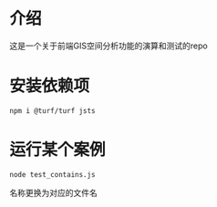 # 介绍
这是一个关于前端GIS空间分析功能的演算和测试的repo
# 安装依赖项

```
npm i @turf/turf jsts
```

# 运行某个案例
```
node test_contains.js
```
名称更换为对应的文件名
